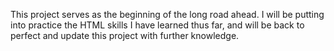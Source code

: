 This project serves as the beginning of the long road ahead.
I will be putting into practice the HTML skills I have learned thus far, and will be back to perfect and update this project with further knowledge.